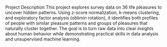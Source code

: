 Project Description
This project explores survey data on 36 life pleasures to uncover hidden patterns. Using z-score normalization, k-means clustering, and exploratory factor analysis (oblimin rotation), it identifies both profiles of people with similar pleasure patterns and groups of pleasures that naturally cluster together. The goal is to turn raw data into clear insights about human behavior while demonstrating practical skills in data analysis and unsupervised machine learning.